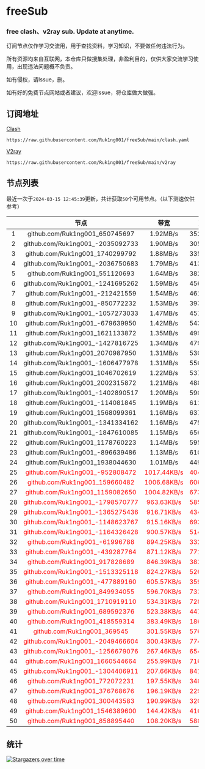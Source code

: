 # freeSub
### free clash、v2ray sub. Update at anytime.

订阅节点仅作学习交流用，用于查找资料，学习知识，不要做任何违法行为。

所有资源均来自互联网，本仓库只做搜集处理，非盈利目的，仅供大家交流学习使用，出现违法问题概不负责。

如有侵权，请Issue，删。

如有好的免费节点网站或者建议，欢迎Issue，将仓库做大做强。

## 订阅地址
[Clash](https://raw.githubusercontent.com/Ruk1ng001/freeSub/main/clash.yaml)
```
https://raw.githubusercontent.com/Ruk1ng001/freeSub/main/clash.yaml
```
[V2ray](https://raw.githubusercontent.com/Ruk1ng001/freeSub/main/v2ray)
```
https://raw.githubusercontent.com/Ruk1ng001/freeSub/main/v2ray
```

## 节点列表

最近一次于`2024-03-15 12:45:39`更新，共计获取`50`个可用节点。（以下测速仅供参考）

|  | 节点 | 带宽 | 延迟 |
|:-:|:--:|:--:|:--:|
 | 1 | github.com/Ruk1ng001_650745697 | 1.92MB/s | 352.00ms |
 | 2 | github.com/Ruk1ng001_-2035092733 | 1.90MB/s | 305.00ms |
 | 3 | github.com/Ruk1ng001_1740299792 | 1.88MB/s | 335.00ms |
 | 4 | github.com/Ruk1ng001_-2036750683 | 1.79MB/s | 413.00ms |
 | 5 | github.com/Ruk1ng001_551120693 | 1.64MB/s | 382.00ms |
 | 6 | github.com/Ruk1ng001_-1241695262 | 1.59MB/s | 456.00ms |
 | 7 | github.com/Ruk1ng001_-212421559 | 1.54MB/s | 461.00ms |
 | 8 | github.com/Ruk1ng001_-850772232 | 1.53MB/s | 393.00ms |
 | 9 | github.com/Ruk1ng001_-1057273033 | 1.47MB/s | 457.00ms |
 | 10 | github.com/Ruk1ng001_-679639950 | 1.42MB/s | 543.00ms |
 | 11 | github.com/Ruk1ng001_1621133872 | 1.35MB/s | 499.00ms |
 | 12 | github.com/Ruk1ng001_-1427816725 | 1.34MB/s | 479.00ms |
 | 13 | github.com/Ruk1ng001_2070987950 | 1.31MB/s | 530.00ms |
 | 14 | github.com/Ruk1ng001_-1606477978 | 1.31MB/s | 556.00ms |
 | 15 | github.com/Ruk1ng001_1046702619 | 1.22MB/s | 537.00ms |
 | 16 | github.com/Ruk1ng001_2002315872 | 1.21MB/s | 488.00ms |
 | 17 | github.com/Ruk1ng001_-1402890517 | 1.20MB/s | 590.00ms |
 | 18 | github.com/Ruk1ng001_-114081845 | 1.19MB/s | 611.00ms |
 | 19 | github.com/Ruk1ng001_1568099361 | 1.16MB/s | 637.00ms |
 | 20 | github.com/Ruk1ng001_-1341334162 | 1.16MB/s | 475.00ms |
 | 21 | github.com/Ruk1ng001_-1847610085 | 1.15MB/s | 656.00ms |
 | 22 | github.com/Ruk1ng001_1178760223 | 1.14MB/s | 595.00ms |
 | 23 | github.com/Ruk1ng001_-896639486 | 1.13MB/s | 610.00ms |
 | 24 | github.com/Ruk1ng001_1938044630 | 1.01MB/s | 449.00ms |
 | 25 | <font color=red>github.com/Ruk1ng001_-952808472</font> | <font color=red>1017.44KB/s</font> | <font color=red>404.00ms</font> |
 | 26 | <font color=red>github.com/Ruk1ng001_159660482</font> | <font color=red>1006.68KB/s</font> | <font color=red>606.00ms</font> |
 | 27 | <font color=red>github.com/Ruk1ng001_1159082650</font> | <font color=red>1004.82KB/s</font> | <font color=red>673.00ms</font> |
 | 28 | <font color=red>github.com/Ruk1ng001_-1798570777</font> | <font color=red>963.63KB/s</font> | <font color=red>585.00ms</font> |
 | 29 | <font color=red>github.com/Ruk1ng001_-1365275436</font> | <font color=red>916.71KB/s</font> | <font color=red>434.00ms</font> |
 | 30 | <font color=red>github.com/Ruk1ng001_-1148623767</font> | <font color=red>915.16KB/s</font> | <font color=red>693.00ms</font> |
 | 31 | <font color=red>github.com/Ruk1ng001_-1164326428</font> | <font color=red>900.57KB/s</font> | <font color=red>514.00ms</font> |
 | 32 | <font color=red>github.com/Ruk1ng001_-61996788</font> | <font color=red>894.25KB/s</font> | <font color=red>332.00ms</font> |
 | 33 | <font color=red>github.com/Ruk1ng001_-439287764</font> | <font color=red>871.12KB/s</font> | <font color=red>771.00ms</font> |
 | 34 | <font color=red>github.com/Ruk1ng001_917828689</font> | <font color=red>846.39KB/s</font> | <font color=red>383.00ms</font> |
 | 35 | <font color=red>github.com/Ruk1ng001_-1513325118</font> | <font color=red>824.27KB/s</font> | <font color=red>526.00ms</font> |
 | 36 | <font color=red>github.com/Ruk1ng001_-477889160</font> | <font color=red>605.57KB/s</font> | <font color=red>359.00ms</font> |
 | 37 | <font color=red>github.com/Ruk1ng001_849934055</font> | <font color=red>596.70KB/s</font> | <font color=red>733.00ms</font> |
 | 38 | <font color=red>github.com/Ruk1ng001_1710919110</font> | <font color=red>534.31KB/s</font> | <font color=red>728.00ms</font> |
 | 39 | <font color=red>github.com/Ruk1ng001_689592376</font> | <font color=red>523.38KB/s</font> | <font color=red>447.00ms</font> |
 | 40 | <font color=red>github.com/Ruk1ng001_418559314</font> | <font color=red>383.49KB/s</font> | <font color=red>186.00ms</font> |
 | 41 | <font color=red>github.com/Ruk1ng001_369545</font> | <font color=red>301.55KB/s</font> | <font color=red>576.00ms</font> |
 | 42 | <font color=red>github.com/Ruk1ng001_-2049466604</font> | <font color=red>300.43KB/s</font> | <font color=red>774.00ms</font> |
 | 43 | <font color=red>github.com/Ruk1ng001_-1256679076</font> | <font color=red>267.46KB/s</font> | <font color=red>654.00ms</font> |
 | 44 | <font color=red>github.com/Ruk1ng001_1660544664</font> | <font color=red>255.99KB/s</font> | <font color=red>716.00ms</font> |
 | 45 | <font color=red>github.com/Ruk1ng001_-1304406911</font> | <font color=red>207.66KB/s</font> | <font color=red>841.00ms</font> |
 | 46 | <font color=red>github.com/Ruk1ng001_772072231</font> | <font color=red>197.55KB/s</font> | <font color=red>348.00ms</font> |
 | 47 | <font color=red>github.com/Ruk1ng001_376768676</font> | <font color=red>196.19KB/s</font> | <font color=red>229.00ms</font> |
 | 48 | <font color=red>github.com/Ruk1ng001_300443583</font> | <font color=red>190.99KB/s</font> | <font color=red>320.00ms</font> |
 | 49 | <font color=red>github.com/Ruk1ng001_1546389600</font> | <font color=red>144.42KB/s</font> | <font color=red>416.00ms</font> |
 | 50 | <font color=red>github.com/Ruk1ng001_858895440</font> | <font color=red>108.20KB/s</font> | <font color=red>588.00ms</font> |


## 统计

[![Stargazers over time](https://starchart.cc/Ruk1ng001/freeSub.svg)](https://starchart.cc/Ruk1ng001/freeSub)